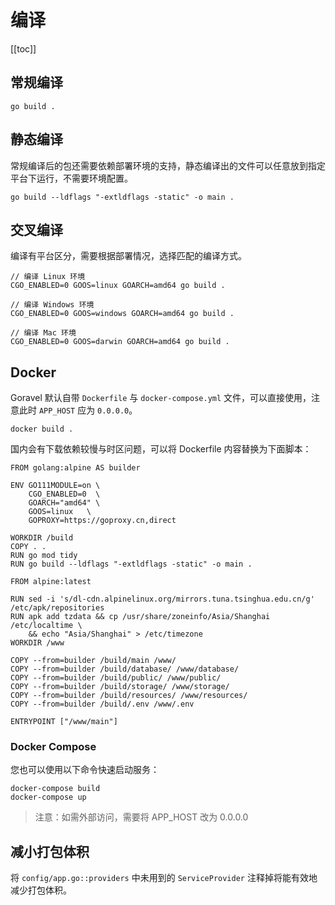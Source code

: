 # 编译

[[toc]]

## 常规编译

```
go build .
```

## 静态编译

常规编译后的包还需要依赖部署环境的支持，静态编译出的文件可以任意放到指定平台下运行，不需要环境配置。

```
go build --ldflags "-extldflags -static" -o main .
```

## 交叉编译

编译有平台区分，需要根据部署情况，选择匹配的编译方式。

```
// 编译 Linux 环境
CGO_ENABLED=0 GOOS=linux GOARCH=amd64 go build .

// 编译 Windows 环境
CGO_ENABLED=0 GOOS=windows GOARCH=amd64 go build .

// 编译 Mac 环境
CGO_ENABLED=0 GOOS=darwin GOARCH=amd64 go build .
```

## Docker

Goravel 默认自带 `Dockerfile` 与 `docker-compose.yml` 文件，可以直接使用，注意此时 `APP_HOST` 应为 `0.0.0.0`。

```
docker build .
```

国内会有下载依赖较慢与时区问题，可以将 Dockerfile 内容替换为下面脚本：

```
FROM golang:alpine AS builder

ENV GO111MODULE=on \
    CGO_ENABLED=0  \
    GOARCH="amd64" \
    GOOS=linux   \
    GOPROXY=https://goproxy.cn,direct

WORKDIR /build
COPY . .
RUN go mod tidy
RUN go build --ldflags "-extldflags -static" -o main .

FROM alpine:latest

RUN sed -i 's/dl-cdn.alpinelinux.org/mirrors.tuna.tsinghua.edu.cn/g' /etc/apk/repositories
RUN apk add tzdata && cp /usr/share/zoneinfo/Asia/Shanghai /etc/localtime \
    && echo "Asia/Shanghai" > /etc/timezone
WORKDIR /www

COPY --from=builder /build/main /www/
COPY --from=builder /build/database/ /www/database/
COPY --from=builder /build/public/ /www/public/
COPY --from=builder /build/storage/ /www/storage/
COPY --from=builder /build/resources/ /www/resources/
COPY --from=builder /build/.env /www/.env

ENTRYPOINT ["/www/main"]
```

### Docker Compose

您也可以使用以下命令快速启动服务：

```
docker-compose build
docker-compose up
```

> 注意：如需外部访问，需要将 APP_HOST 改为 0.0.0.0

## 减小打包体积

将 `config/app.go::providers` 中未用到的 `ServiceProvider` 注释掉将能有效地减少打包体积。

<CommentService/>
